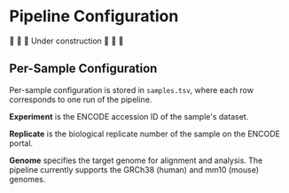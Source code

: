 # Pipeline Configuration

🚧 🚧 🚧 Under construction 🚧 🚧 🚧

## Per-Sample Configuration

Per-sample configuration is stored in `samples.tsv`, where each row corresponds to one run of the pipeline. 

**Experiment** is the ENCODE accession ID of the sample's dataset.

**Replicate** is the biological replicate number of the sample on the ENCODE portal.

**Genome** specifies the target genome for alignment and analysis. The pipeline currently supports the GRCh38 (human) and mm10 (mouse) genomes.